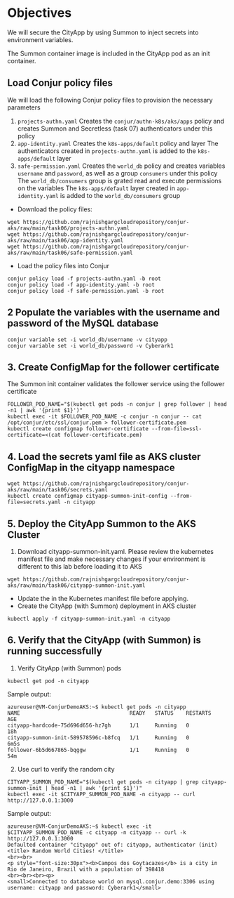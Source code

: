 # Objectives

We will secure the CityApp by using Summon to inject secrets into environment variables.

The Summon container image is included in the CityApp pod as an init container.

## Load Conjur policy files

We will load the following Conjur policy files to provision the necessary parameters
1. `projects-authn.yaml`
    Creates the `conjur/authn-k8s/aks/apps` policy and creates Summon and Secretless (task 07) authenticators under this policy
2. `app-identity.yaml`
    Creates the `k8s-apps/default` policy and layer
    The authenticators created in `projects-authn.yaml` is added to the `k8s-apps/default` layer
3. `safe-permission.yaml`
    Creates the `world_db` policy and creates variables `username` and `password`, as well as a group `consumers` under this policy
    The `world_db/consumers` group is grated read and execute permissions on the variables
    The `k8s-apps/default` layer created in `app-identity.yaml` is added to the `world_db/consumers` group
- Download the policy files:
```console
wget https://github.com/rajnishgargcloudrepository/conjur-aks/raw/main/task06/projects-authn.yaml
wget https://github.com/rajnishgargcloudrepository/conjur-aks/raw/main/task06/app-identity.yaml
wget https://github.com/rajnishgargcloudrepository/conjur-aks/raw/main/task06/safe-permission.yaml
```
- Load the policy files into Conjur
```console
conjur policy load -f projects-authn.yaml -b root
conjur policy load -f app-identity.yaml -b root
conjur policy load -f safe-permission.yaml -b root
```
## 2 Populate the variables with the username and password of the MySQL database
```console
conjur variable set -i world_db/username -v cityapp
conjur variable set -i world_db/password -v Cyberark1
```
## 3. Create ConfigMap for the follower certificate
The Summon init container validates the follower service using the follower certificate
```console
FOLLOWER_POD_NAME="$(kubectl get pods -n conjur | grep follower | head -n1 | awk '{print $1}')"
kubectl exec -it $FOLLOWER_POD_NAME -c conjur -n conjur -- cat /opt/conjur/etc/ssl/conjur.pem > follower-certificate.pem
kubectl create configmap follower-certificate --from-file=ssl-certificate=<(cat follower-certificate.pem)
```
## 4. Load the secrets yaml file as AKS cluster ConfigMap in the cityapp namespace
```console
wget https://github.com/rajnishgargcloudrepository/conjur-aks/raw/main/task06/secrets.yaml
kubectl create configmap cityapp-summon-init-config --from-file=secrets.yaml -n cityapp
```
## 5. Deploy the CityApp Summon to the AKS Cluster
1. Download cityapp-summon-init.yaml.
Please review the kubernetes manifest file and make necessary changes if your environment is different to this lab before loading it to AKS
```console
wget https://github.com/rajnishgargcloudrepository/conjur-aks/raw/main/task06/cityapp-summon-init.yaml
```
- Update the <ACR-name> in the Kubernetes manifest file before applying.
- Create the CityApp (with Summon) deployment in AKS cluster
```console
kubectl apply -f cityapp-summon-init.yaml -n cityapp
```
## 6. Verify that the CityApp (with Summon) is running successfully
1. Verify CityApp (with Summon) pods
```console
kubectl get pod -n cityapp
```
Sample output:
```console
azureuser@VM-ConjurDemoAKS:~$ kubectl get pods -n cityapp
NAME                                   READY   STATUS    RESTARTS   AGE
cityapp-hardcode-75d696d656-hz7gh      1/1     Running   0          18h
cityapp-summon-init-589578596c-b8fcq   1/1     Running   0          6m5s
follower-6b5d667865-bqggw              1/1     Running   0          54m
```
2. Use curl to verify the random city
```
CITYAPP_SUMMON_POD_NAME="$(kubectl get pods -n cityapp | grep cityapp-summon-init | head -n1 | awk '{print $1}')"
kubectl exec -it $CITYAPP_SUMMON_POD_NAME -n cityapp -- curl http://127.0.0.1:3000
```
Sample output:
```console
azureuser@VM-ConjurDemoAKS:~$ kubectl exec -it $CITYAPP_SUMMON_POD_NAME -c cityapp -n cityapp -- curl -k http://127.0.0.1:3000
Defaulted container "cityapp" out of: cityapp, authenticator (init)
<title> Random World Cities! </title>
<br><br>
<p style="font-size:30px"><b>Campos dos Goytacazes</b> is a city in Rio de Janeiro, Brazil with a population of 398418
<br><br><br><p>
<small>Connected to database world on mysql.conjur.demo:3306 using username: cityapp and password: Cyberark1</small>
```
